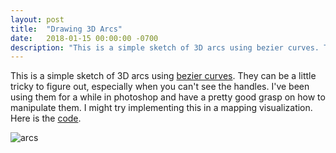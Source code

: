 ```yaml
---
layout: post
title:  "Drawing 3D Arcs"
date:   2018-01-15 00:00:00 -0700
description: "This is a simple sketch of 3D arcs using bezier curves. They can be a little tricky to figure out, especially when you can't see the handles. "
---
```

This is a simple sketch of 3D arcs using [bezier curves](https://javascript.info/bezier-curve). They can be a little tricky to figure out, especially when you can't see the handles. I've been using them for a while in photoshop and have a pretty good grasp on how to manipulate them. I might try implementing this in a mapping visualization. Here is the [code](https://github.com/smohiudd/Drawing-3D-Arcs).

![arcs](https://s3-us-west-2.amazonaws.com/smohiudd.github.co/3D-arcs/arcs2.gif)
